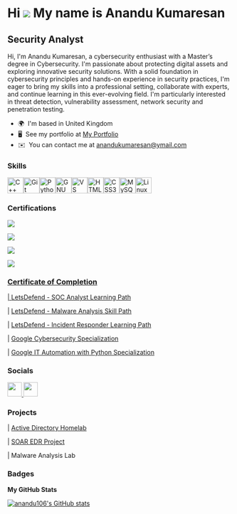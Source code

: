 Hi ![](https://user-images.githubusercontent.com/18350557/176309783-0785949b-9127-417c-8b55-ab5a4333674e.gif)
My name is Anandu Kumaresan
========================================================================================================================================

Security Analyst
----------------

Hi, I'm Anandu Kumaresan, a cybersecurity enthusiast with a Master’s degree in Cybersecurity. I'm passionate about protecting digital assets and exploring innovative security solutions. With a solid foundation in cybersecurity principles and hands-on experience in security practices, I'm eager to bring my skills into a professional setting, collaborate with experts, and continue learning in this ever-evolving field. I'm particularly interested in threat detection, vulnerability assessment, network security and penetration testing.

* 🌍  I'm based in United Kingdom
* 🖥️  See my portfolio at [My Portfolio](http://github.com/anandu106)
* ✉️  You can contact me at [anandukumaresan@ymail.com](mailto:anandukumaresan@ymail.com)

### Skills


<p align="left">
<a href="https://docs.microsoft.com/en-us/cpp/?view=msvc-170" target="_blank" rel="noreferrer"><img src="https://raw.githubusercontent.com/danielcranney/readme-generator/main/public/icons/skills/cplusplus-colored.svg" width="36" height="36" alt="C++" /></a><a href="https://git-scm.com/" target="_blank" rel="noreferrer"><img src="https://raw.githubusercontent.com/danielcranney/readme-generator/main/public/icons/skills/git-colored.svg" width="36" height="36" alt="Git" /></a><a href="https://www.python.org/" target="_blank" rel="noreferrer"><img src="https://raw.githubusercontent.com/danielcranney/readme-generator/main/public/icons/skills/python-colored.svg" width="36" height="36" alt="Python" /></a><a href="https://www.gnu.org/software/bash/" target="_blank" rel="noreferrer"><img src="https://raw.githubusercontent.com/danielcranney/readme-generator/main/public/icons/skills/gnubash.svg" width="36" height="36" alt="GNU Bash" /></a><a href="https://code.visualstudio.com/" target="_blank" rel="noreferrer"><img src="https://raw.githubusercontent.com/danielcranney/readme-generator/main/public/icons/skills/visualstudiocode.svg" width="36" height="36" alt="VS Code" /></a><a href="https://developer.mozilla.org/en-US/docs/Glossary/HTML5" target="_blank" rel="noreferrer"><img src="https://raw.githubusercontent.com/danielcranney/readme-generator/main/public/icons/skills/html5-colored.svg" width="36" height="36" alt="HTML5" /></a><a href="https://www.w3.org/TR/CSS/#css" target="_blank" rel="noreferrer"><img src="https://raw.githubusercontent.com/danielcranney/readme-generator/main/public/icons/skills/css3-colored.svg" width="36" height="36" alt="CSS3" /></a><a href="https://www.mysql.com/" target="_blank" rel="noreferrer"><img src="https://raw.githubusercontent.com/danielcranney/readme-generator/main/public/icons/skills/mysql-colored.svg" width="36" height="36" alt="MySQL" /></a><a href="https://www.linux.org" target="_blank" rel="noreferrer"><img src="https://raw.githubusercontent.com/danielcranney/readme-generator/main/public/icons/skills/linux-colored.svg" width="36" height="36" alt="Linux" /></a>
</p>


### Certifications
<div>
<a href="https://www.credly.com/badges/8e03539c-8c04-46d9-b9db-9523ce532b03"><img src="https://img.shields.io/badge/CCNA-white?style=for-the-badge&logo=cisco" />

<a href=https://www.credly.com/badges/6cb8ebed-528b-458e-8557-4e709447b828/linked_in_profile><img src="https://img.shields.io/badge/-Security%2B-FF0000?&style=for-the-badge&logo=CompTIA&logoColor=white" />
  
<a href="https://certs.ine.com/d1e97f66-47e7-4b6d-9d42-c27914884d38"><img src="https://img.shields.io/badge/eJPT-Certified-red" />

<a href="https://learn.microsoft.com/api/credentials/share/en-us/AnanduKumaresan-3933/78285227493D200B?sharingId=B2614B2008D3C48C"><img src="https://img.shields.io/badge/Azure-Fundamentals-blue?logo=microsoft-azure&logoColor=white" />
</div>



### Certificate of Completion 
|  <a href="https://app.letsdefend.io/certificate/show/86827b0a-42cf-4b6d-a603-4f2cf07ecb9b"> LetsDefend - SOC Analyst Learning Path </a>

|  <a href="https://app.letsdefend.io/certificate/show/e202965c-eef9-4ab4-a61e-8461d0d1962a" /> LetsDefend - Malware Analysis Skill Path </a>                                        

| <a href="https://app.letsdefend.io/certificate/show/95494c19-388f-4eea-a4f8-d995a1ed3667" /> LetsDefend - Incident Responder Learning Path </a>

|  <a href="https://www.coursera.org/account/accomplishments/specialization/certificate/QP4NJEQUPLXK" /> Google Cybersecurity Specialization </a>

|  <a href="https://www.coursera.org/account/accomplishments/specialization/certificate/YZWMJGND3SAB" /> Google IT Automation with Python Specialization </a>


### Socials

<p align="left"> <a href="https://www.github.com/anandu106" target="_blank" rel="noreferrer"> <picture> <source media="(prefers-color-scheme: dark)" srcset="https://raw.githubusercontent.com/danielcranney/readme-generator/main/public/icons/socials/github-dark.svg" /> <source media="(prefers-color-scheme: light)" srcset="https://raw.githubusercontent.com/danielcranney/readme-generator/main/public/icons/socials/github.svg" /> <img src="https://raw.githubusercontent.com/danielcranney/readme-generator/main/public/icons/socials/github.svg" width="32" height="32" /> </picture> </a> <a href="https://www.linkedin.com/in/anandu-kumaresan-b51b74187/" target="_blank" rel="noreferrer"> <picture> <source media="(prefers-color-scheme: dark)" srcset="https://raw.githubusercontent.com/danielcranney/readme-generator/main/public/icons/socials/linkedin-dark.svg" /> <source media="(prefers-color-scheme: light)" srcset="https://raw.githubusercontent.com/danielcranney/readme-generator/main/public/icons/socials/linkedin.svg" /> <img src="https://raw.githubusercontent.com/danielcranney/readme-generator/main/public/icons/socials/linkedin.svg" width="32" height="32" /> </picture> </a></p>

### Projects

| <a href="https://github.com/anandu106/ad_project"> Active Directory Homelab </a>

| <a href="https://github.com/anandu106/soar_edr_project">SOAR EDR Project</a>

| Malware Analysis Lab 

### Badges



<b>My GitHub Stats</b>

<a href="http://www.github.com/anandu106"><img src="https://github-readme-stats.vercel.app/api?username=anandu106&show_icons=true&hide=&count_private=true&title_color=0891b2&text_color=ffffff&icon_color=0891b2&bg_color=1c1917&hide_border=true&show_icons=true" alt="anandu106's GitHub stats" /></a>
